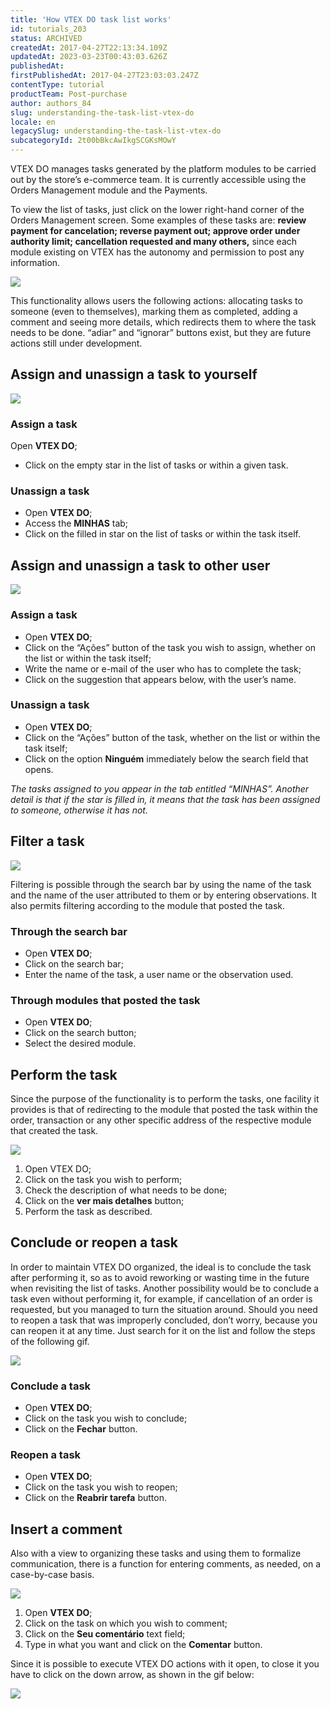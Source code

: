 ```yaml
---
title: 'How VTEX DO task list works'
id: tutorials_203
status: ARCHIVED
createdAt: 2017-04-27T22:13:34.109Z
updatedAt: 2023-03-23T00:43:03.626Z
publishedAt: 
firstPublishedAt: 2017-04-27T23:03:03.247Z
contentType: tutorial
productTeam: Post-purchase
author: authors_84
slug: understanding-the-task-list-vtex-do
locale: en
legacySlug: understanding-the-task-list-vtex-do
subcategoryId: 2t00bBkcAwIkgSCGKsMOwY
---
```


VTEX DO manages tasks generated by the platform modules to be carried out by the store’s e-commerce team. It is currently accessible using the Orders Management module and the Payments.

To view the list of tasks, just click on the lower right-hand corner of the Orders Management screen.  Some examples of these tasks are: __review payment for cancelation; reverse payment out; approve order under authority limit; cancellation requested and many others,__ since each module existing on VTEX has the autonomy and permission to post any information.

![](https://images.contentful.com/alneenqid6w5/6CypzWJhLye2OOW6QqEKu0/fce59ed1fedbb5f8889b1cb5f3ec4bf2/VtexDO_GifAbrir.gif)

This functionality allows users the following actions: allocating tasks to someone (even to themselves), marking them as completed, adding a comment and seeing more details, which redirects them to where the task needs to be done. “adiar” and “ignorar” buttons exist, but they are future actions still under development.

## Assign and unassign a task to yourself

![](https://images.contentful.com/alneenqid6w5/hSiaD565VuWwKUmWuwucO/a7f7a04e378a43e14cc0ed8469deb573/VtexDO_GifAtribuirTarefaProprio.gif)

### Assign a task
Open **VTEX DO**;
- Click on the empty star in the list of tasks or within a given task.

### Unassign a task
- Open **VTEX DO**;
- Access the **MINHAS** tab;
- Click on the filled in star on the list of tasks or within the task itself.

## Assign and unassign a task to other user

![](https://images.contentful.com/alneenqid6w5/xTb2Dtb79ueKEiESCWi2y/05af0e238ac055a992b612381d3acd42/VtexDO_GifAtribuirTarefaTerceiros.gif)

### Assign a task
- Open **VTEX DO**;
- Click on the “Ações” button of the task you wish to assign, whether on the list or within the task itself;
- Write the name or e-mail of the user who has to complete the task;
- Click on the suggestion that appears below, with the user’s name.

### Unassign a task
- Open **VTEX DO**;
- Click on the “Ações” button of the task, whether on the list or within the task itself;
- Click on the option **Ninguém** immediately below the search field that opens.

_The tasks assigned to you appear in the tab entitled “MINHAS”. Another detail is that if the star is filled in, it means that the task has been assigned to someone, otherwise it has not._

## Filter a task

![](https://images.contentful.com/alneenqid6w5/1o6DK8SFHiuWwcESKScaqE/a616812c5d48431cf5383dbd204c511f/VtexDO_GifFiltro.gif)

Filtering is possible through the search bar by using the name of the task and the name of the user attributed to them or by entering observations. It also permits filtering according to the module that posted the task.

### Through the search bar
- Open **VTEX DO**;
- Click on the search bar;
- Enter the name of the task, a user name or the observation used.

### Through modules that posted the task
- Open **VTEX DO**;
- Click on the search button;
- Select the desired module.

## Perform the task

Since the purpose of the functionality is to perform the tasks, one facility it provides is that of redirecting to the module that posted the task within the order, transaction or any other specific address of the respective module that created the task.

![](https://images.contentful.com/alneenqid6w5/5nxobC9IVUGUe8CQoaI02I/84ac62df3673e85a379d3c9f409ef999/VtexDO_GifFazerTarefa.gif)

1. Open VTEX DO;
2. Click on the task you wish to perform;
3. Check the description of what needs to be done;
4. Click on the **ver mais detalhes** button;
5. Perform the task as described.

## Conclude or reopen a task

In order to maintain VTEX DO organized, the ideal is to conclude the task after performing it, so as to avoid reworking or wasting time in the future when revisiting the list of tasks. Another possibility would be to conclude a task even without performing it, for example, if cancellation of an order is requested, but you managed to turn the situation around. Should you need to reopen a task that was improperly concluded, don’t worry, because you can reopen it at any time. Just search for it on the list and follow the steps of the following gif.

![](https://images.contentful.com/alneenqid6w5/5Uc9dUfGusGcoAW6iw4EOa/52d9aa14d083b08e66fd4f9453cf1813/VtexDO_GifFinalizarTarefa.gif)

### Conclude a task
- Open **VTEX DO**;
- Click on the task you wish to conclude;
- Click on the **Fechar** button.

### Reopen a task
- Open **VTEX DO**;
- Click on the task you wish to reopen;
- Click on the **Reabrir tarefa** button.

## Insert a comment

Also with a view to organizing these tasks and using them to formalize communication, there is a function for entering comments, as needed, on a case-by-case basis.

![](https://images.contentful.com/alneenqid6w5/5SrDSFwNIkokms4ayga2oo/86862b1896fabd96b34344318fd553fb/VtexDO_GifInserirComentario.gif)

1. Open **VTEX DO**;
2. Click on the task on which you wish to comment;
3. Click on the **Seu comentário** text field;
4. Type in what you want and click on the **Comentar** button.

Since it is possible to execute VTEX DO actions with it open, to close it you have to click on the down arrow, as shown in the gif below:

![](https://images.contentful.com/alneenqid6w5/6N34IAYvdKyYAa6KCIM2AO/670277853327aa793c851d8a0ce99b2a/VtexDO_GifFechar.gif)
